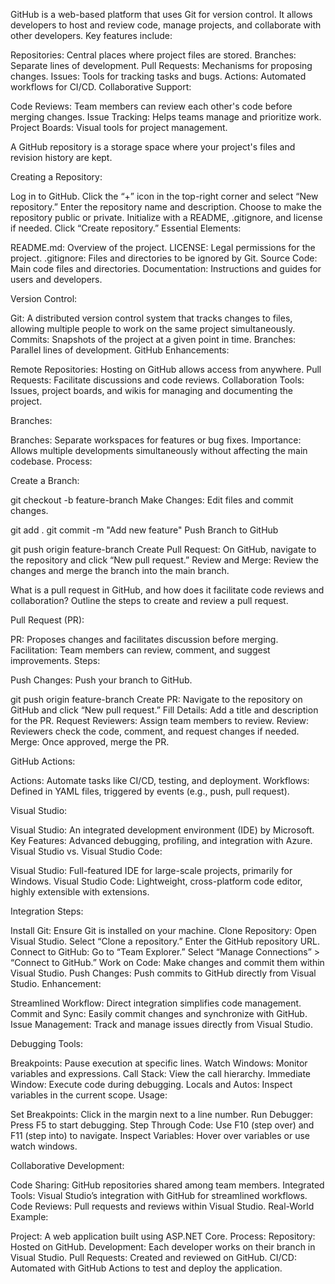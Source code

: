 GitHub is a web-based platform that uses Git for version control. It allows developers to host and review code, manage projects, and collaborate with other developers. Key features include:

Repositories: Central places where project files are stored.
Branches: Separate lines of development.
Pull Requests: Mechanisms for proposing changes.
Issues: Tools for tracking tasks and bugs.
Actions: Automated workflows for CI/CD.
Collaborative Support:

Code Reviews: Team members can review each other's code before merging changes.
Issue Tracking: Helps teams manage and prioritize work.
Project Boards: Visual tools for project management.

A GitHub repository is a storage space where your project's files and revision history are kept.

Creating a Repository:

Log in to GitHub.
Click the “+” icon in the top-right corner and select “New repository.”
Enter the repository name and description.
Choose to make the repository public or private.
Initialize with a README, .gitignore, and license if needed.
Click “Create repository.”
Essential Elements:

README.md: Overview of the project.
LICENSE: Legal permissions for the project.
.gitignore: Files and directories to be ignored by Git.
Source Code: Main code files and directories.
Documentation: Instructions and guides for users and developers.

Version Control:

Git: A distributed version control system that tracks changes to files, allowing multiple people to work on the same project simultaneously.
Commits: Snapshots of the project at a given point in time.
Branches: Parallel lines of development.
GitHub Enhancements:

Remote Repositories: Hosting on GitHub allows access from anywhere.
Pull Requests: Facilitate discussions and code reviews.
Collaboration Tools: Issues, project boards, and wikis for managing and documenting the project.

Branches:

Branches: Separate workspaces for features or bug fixes.
Importance: Allows multiple developments simultaneously without affecting the main codebase.
Process:

Create a Branch:

git checkout -b feature-branch
Make Changes: Edit files and commit changes.

git add .
git commit -m "Add new feature"
Push Branch to GitHub

git push origin feature-branch
Create Pull Request: On GitHub, navigate to the repository and click “New pull request.”
Review and Merge: Review the changes and merge the branch into the main branch.

What is a pull request in GitHub, and how does it facilitate code reviews and collaboration? Outline the steps to create and review a pull request.

Pull Request (PR):

PR: Proposes changes and facilitates discussion before merging.
Facilitation: Team members can review, comment, and suggest improvements.
Steps:

Push Changes: Push your branch to GitHub.

git push origin feature-branch
Create PR: Navigate to the repository on GitHub and click “New pull request.”
Fill Details: Add a title and description for the PR.
Request Reviewers: Assign team members to review.
Review: Reviewers check the code, comment, and request changes if needed.
Merge: Once approved, merge the PR.

GitHub Actions:

Actions: Automate tasks like CI/CD, testing, and deployment.
Workflows: Defined in YAML files, triggered by events (e.g., push, pull request).


Visual Studio:

Visual Studio: An integrated development environment (IDE) by Microsoft.
Key Features: Advanced debugging, profiling, and integration with Azure.
Visual Studio vs. Visual Studio Code:

Visual Studio: Full-featured IDE for large-scale projects, primarily for Windows.
Visual Studio Code: Lightweight, cross-platform code editor, highly extensible with extensions.

Integration Steps:

Install Git: Ensure Git is installed on your machine.
Clone Repository:
Open Visual Studio.
Select “Clone a repository.”
Enter the GitHub repository URL.
Connect to GitHub:
Go to “Team Explorer.”
Select “Manage Connections” > “Connect to GitHub.”
Work on Code: Make changes and commit them within Visual Studio.
Push Changes: Push commits to GitHub directly from Visual Studio.
Enhancement:

Streamlined Workflow: Direct integration simplifies code management.
Commit and Sync: Easily commit changes and synchronize with GitHub.
Issue Management: Track and manage issues directly from Visual Studio.

Debugging Tools:

Breakpoints: Pause execution at specific lines.
Watch Windows: Monitor variables and expressions.
Call Stack: View the call hierarchy.
Immediate Window: Execute code during debugging.
Locals and Autos: Inspect variables in the current scope.
Usage:

Set Breakpoints: Click in the margin next to a line number.
Run Debugger: Press F5 to start debugging.
Step Through Code: Use F10 (step over) and F11 (step into) to navigate.
Inspect Variables: Hover over variables or use watch windows.

Collaborative Development:

Code Sharing: GitHub repositories shared among team members.
Integrated Tools: Visual Studio’s integration with GitHub for streamlined workflows.
Code Reviews: Pull requests and reviews within Visual Studio.
Real-World Example:

Project: A web application built using ASP.NET Core.
Process:
Repository: Hosted on GitHub.
Development: Each developer works on their branch in Visual Studio.
Pull Requests: Created and reviewed on GitHub.
CI/CD: Automated with GitHub Actions to test and deploy the application.
